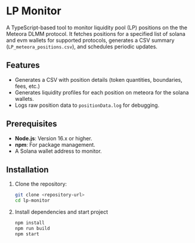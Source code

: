 # LP Monitor

A TypeScript-based tool to monitor liquidity pool (LP) positions on the the Meteora DLMM protocol. It fetches positions for a specified list of  solana and evm wallets for supported protocols, generates a CSV summary (`LP_meteora_positions.csv`), and schedules periodic updates.

## Features
- Generates a CSV with position details (token quantities, boundaries, fees, etc.)
- Generates liquidity profiles for each position on meteora for the solana wallets.
- Logs raw position data to `positionData.log` for debugging.

## Prerequisites
- **Node.js**: Version 16.x or higher.
- **npm**: For package management.
- A Solana wallet address to monitor.

## Installation
1. Clone the repository:
   ```bash
   git clone <repository-url>
   cd lp-monitor

2. Install dependencies and start project
    ```bash
    npm install
    npm run build
    npm start